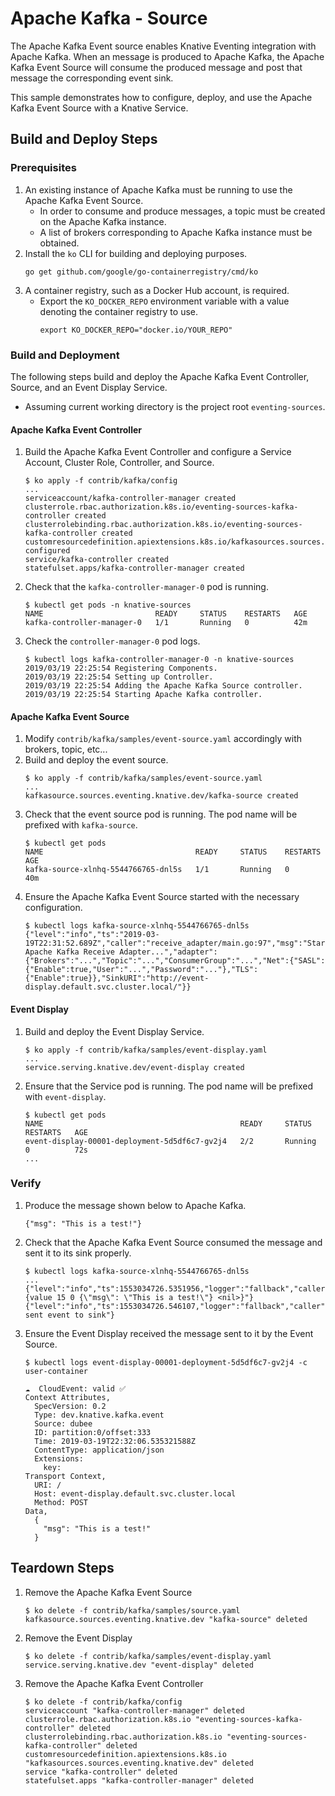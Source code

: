 # Apache Kafka - Source
The Apache Kafka Event source enables Knative Eventing integration with Apache Kafka. When an message is produced to Apache Kafka, the
Apache Kafka Event Source will consume the produced message and post that message the corresponding event sink.
  
This sample demonstrates how to configure, deploy, and use the Apache Kafka Event Source with a Knative Service.

## Build and Deploy Steps
### Prerequisites
1. An existing instance of Apache Kafka must be running to use the Apache Kafka Event Source.
    - In order to consume and produce messages, a topic must be created on the Apache Kafka instance.
    - A list of brokers corresponding to Apache Kafka instance must be obtained.
2. Install the `ko` CLI for building and deploying purposes.
    ```
    go get github.com/google/go-containerregistry/cmd/ko
    ```
3. A container registry, such as a Docker Hub account, is required.
    - Export the `KO_DOCKER_REPO` environment variable with a value denoting the container registry to use.
      ```
      export KO_DOCKER_REPO="docker.io/YOUR_REPO"
      ```

### Build and Deployment
The following steps build and deploy the Apache Kafka Event Controller, Source, and an Event Display Service.
- Assuming current working directory is the project root `eventing-sources`.

#### Apache Kafka Event Controller
1. Build the Apache Kafka Event Controller and configure a Service Account, Cluster Role, Controller, and Source.
    ```
    $ ko apply -f contrib/kafka/config
    ...
    serviceaccount/kafka-controller-manager created
    clusterrole.rbac.authorization.k8s.io/eventing-sources-kafka-controller created
    clusterrolebinding.rbac.authorization.k8s.io/eventing-sources-kafka-controller created
    customresourcedefinition.apiextensions.k8s.io/kafkasources.sources.eventing.knative.dev configured
    service/kafka-controller created
    statefulset.apps/kafka-controller-manager created
    ```
2. Check that the `kafka-controller-manager-0` pod is running.
    ```
    $ kubectl get pods -n knative-sources
    NAME                         READY     STATUS    RESTARTS   AGE
    kafka-controller-manager-0   1/1       Running   0          42m
    ```
3. Check the `controller-manager-0` pod logs.
    ```
    $ kubectl logs kafka-controller-manager-0 -n knative-sources
    2019/03/19 22:25:54 Registering Components.
    2019/03/19 22:25:54 Setting up Controller.
    2019/03/19 22:25:54 Adding the Apache Kafka Source controller.
    2019/03/19 22:25:54 Starting Apache Kafka controller.
    ```

#### Apache Kafka Event Source
1. Modify `contrib/kafka/samples/event-source.yaml` accordingly with brokers, topic, etc... 
2. Build and deploy the event source.
    ```
    $ ko apply -f contrib/kafka/samples/event-source.yaml
    ...
    kafkasource.sources.eventing.knative.dev/kafka-source created
    ```
3. Check that the event source pod is running. The pod name will be prefixed with `kafka-source`.
    ```
    $ kubectl get pods
    NAME                                  READY     STATUS    RESTARTS   AGE
    kafka-source-xlnhq-5544766765-dnl5s   1/1       Running   0          40m
    ```
4.  Ensure the Apache Kafka Event Source started with the necessary configuration.
    ```
    $ kubectl logs kafka-source-xlnhq-5544766765-dnl5s
    {"level":"info","ts":"2019-03-19T22:31:52.689Z","caller":"receive_adapter/main.go:97","msg":"Starting Apache Kafka Receive Adapter...","adapter":{"Brokers":"...","Topic":"...","ConsumerGroup":"...","Net":{"SASL":{"Enable":true,"User":"...","Password":"..."},"TLS":{"Enable":true}},"SinkURI":"http://event-display.default.svc.cluster.local/"}}
    ```

#### Event Display 
1. Build and deploy the Event Display Service.
    ```
    $ ko apply -f contrib/kafka/samples/event-display.yaml
    ...
    service.serving.knative.dev/event-display created
    ``` 
2. Ensure that the Service pod is running. The pod name will be prefixed with `event-display`.
    ```
    $ kubectl get pods
    NAME                                            READY     STATUS    RESTARTS   AGE
    event-display-00001-deployment-5d5df6c7-gv2j4   2/2       Running   0          72s
    ...
    ```

### Verify
1. Produce the message shown below to Apache Kafka.
    ```
    {"msg": "This is a test!"}
    ```
2. Check that the Apache Kafka Event Source consumed the message and sent it to its sink properly.
    ```
    $ kubectl logs kafka-source-xlnhq-5544766765-dnl5s
    ...
    {"level":"info","ts":1553034726.5351956,"logger":"fallback","caller":"adapter/adapter.go:121","msg":"Received: {value 15 0 {\"msg\": \"This is a test!\"} <nil>}"}
    {"level":"info","ts":1553034726.546107,"logger":"fallback","caller":"adapter/adapter.go:154","msg":"Successfully sent event to sink"}
    ```
3. Ensure the Event Display received the message sent to it by the Event Source.
    ```
    $ kubectl logs event-display-00001-deployment-5d5df6c7-gv2j4 -c user-container
    
    ☁️  CloudEvent: valid ✅
    Context Attributes,
      SpecVersion: 0.2
      Type: dev.knative.kafka.event
      Source: dubee
      ID: partition:0/offset:333
      Time: 2019-03-19T22:32:06.535321588Z
      ContentType: application/json
      Extensions: 
        key: 
    Transport Context,
      URI: /
      Host: event-display.default.svc.cluster.local
      Method: POST
    Data,
      {
        "msg": "This is a test!"
      }
    ```

## Teardown Steps
1. Remove the Apache Kafka Event Source
    ```
    $ ko delete -f contrib/kafka/samples/source.yaml
    kafkasource.sources.eventing.knative.dev "kafka-source" deleted
    ```
2. Remove the Event Display
    ```
    $ ko delete -f contrib/kafka/samples/event-display.yaml
    service.serving.knative.dev "event-display" deleted
    ```
3. Remove the Apache Kafka Event Controller
    ```
    $ ko delete -f contrib/kafka/config
    serviceaccount "kafka-controller-manager" deleted
    clusterrole.rbac.authorization.k8s.io "eventing-sources-kafka-controller" deleted
    clusterrolebinding.rbac.authorization.k8s.io "eventing-sources-kafka-controller" deleted
    customresourcedefinition.apiextensions.k8s.io "kafkasources.sources.eventing.knative.dev" deleted
    service "kafka-controller" deleted
    statefulset.apps "kafka-controller-manager" deleted
    ```
